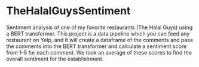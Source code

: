 # TheHalalGuysSentiment

Sentiment analysis of one of my favorite restaurants (The Halal Guys) using a BERT transformer. This project is a data pipeline which you can feed any restaurant on Yelp, and it will create a dataframe of the comments and pass the comments into the BERT transformer and calculate a sentiment score from 1-5 for each comment. We took an average of these scores to find the overall sentiment for the establishment.
